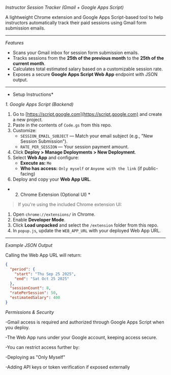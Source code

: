 *Instructor Session Tracker (Gmail + Google Apps Script)*

A lightweight Chrome extension and Google Apps Script-based tool to help instructors automatically track their paid sessions using Gmail form submission emails.

---

*Features*

-  Scans your Gmail inbox for session form submission emails.
-  Tracks sessions from the **25th of the previous month** to the **25th of the current month**.
-  Calculates total estimated salary based on a customizable session rate.
- Exposes a secure **Google Apps Script Web App** endpoint with JSON output.


---

* Setup Instructions*

*1. Google Apps Script (Backend)*

1. Go to [https://script.google.com](https://script.google.com) and create a new project.
2. Paste in the contents of `Code.gs` from this repo.
3. Customize:
   - `SESSION_EMAIL_SUBJECT` — Match your email subject (e.g., "New Session Submission").
   - `RATE_PER_SESSION` — Your session payment amount.
4. Click **Deploy > Manage Deployments > New Deployment**.
5. Select **Web App** and configure:
   - **Execute as:** `Me`
   - **Who has access:** `Only myself` or `Anyone with the link` (if public-facing)
6. Deploy and copy your **Web App URL**.

* 2. Chrome Extension (Optional UI) *

> If you're using the included Chrome extension UI:

1. Open `chrome://extensions/` in Chrome.
2. Enable **Developer Mode**.
3. Click **Load unpacked** and select the `/extension` folder from this repo.
4. In `popup.js`, update the `WEB_APP_URL` with your deployed Web App URL.

---

*Example JSON Output*

Calling the Web App URL will return:

```json
{
  "period": {
    "start": "Thu Sep 25 2025",
    "end": "Sat Oct 25 2025"
  },
  "sessionCount": 8,
  "ratePerSession": 50,
  "estimatedSalary": 400
}
````
*Permissions & Security*

-Gmail access is required and authorized through Google Apps Script when you deploy.

-The Web App runs under your Google account, keeping access secure.

-You can restrict access further by:

-Deploying as "Only Myself"

-Adding API keys or token verification if exposed externally



